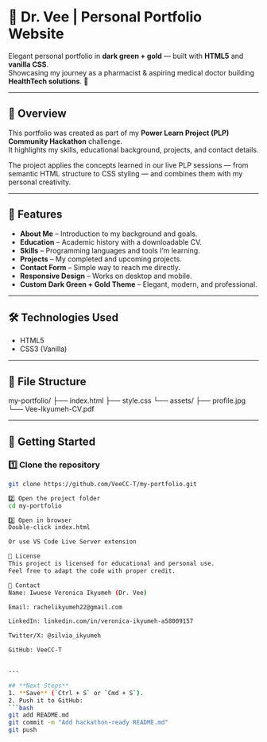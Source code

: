 # 🌟 Dr. Vee | Personal Portfolio Website

Elegant personal portfolio in **dark green + gold** — built with **HTML5** and **vanilla CSS**.  
Showcasing my journey as a pharmacist & aspiring medical doctor building **HealthTech solutions**. 🚀

---

## 📌 Overview
This portfolio was created as part of my **Power Learn Project (PLP) Community Hackathon** challenge.  
It highlights my skills, educational background, projects, and contact details.

The project applies the concepts learned in our live PLP sessions — from semantic HTML structure to CSS styling — and combines them with my personal creativity.

---

## 🎯 Features
- **About Me** – Introduction to my background and goals.
- **Education** – Academic history with a downloadable CV.
- **Skills** – Programming languages and tools I’m learning.
- **Projects** – My completed and upcoming projects.
- **Contact Form** – Simple way to reach me directly.
- **Responsive Design** – Works on desktop and mobile.
- **Custom Dark Green + Gold Theme** – Elegant, modern, and professional.

---

## 🛠️ Technologies Used
- HTML5
- CSS3 (Vanilla)

---

## 📂 File Structure
my-portfolio/
├── index.html
├── style.css
└── assets/
├── profile.jpg
└── Vee-Ikyumeh-CV.pdf


---

## 🚀 Getting Started

### 1️⃣ Clone the repository
```bash
git clone https://github.com/VeeCC-T/my-portfolio.git

2️⃣ Open the project folder
cd my-portfolio

3️⃣ Open in browser
Double‑click index.html

Or use VS Code Live Server extension

📜 License
This project is licensed for educational and personal use.
Feel free to adapt the code with proper credit.

📧 Contact
Name: Iwuese Veronica Ikyumeh (Dr. Vee)

Email: rachelikyumeh22@gmail.com

LinkedIn: linkedin.com/in/veronica-ikyumeh-a58009157

Twitter/X: @silvia_ikyumeh

GitHub: VeeCC-T


---

## **Next Steps**
1. **Save** (`Ctrl + S` or `Cmd + S`).
2. Push it to GitHub:
```bash
git add README.md
git commit -m "Add hackathon-ready README.md"
git push

